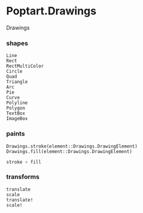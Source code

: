 # Poptart.Drawings

Drawings

### shapes
```@docs
Line
Rect
RectMultiColor
Circle
Quad
Triangle
Arc
Pie
Curve
Polyline
Polygon
TextBox
ImageBox
```

### paints
```@docs
Drawings.stroke(element::Drawings.DrawingElement)
Drawings.fill(element::Drawings.DrawingElement)
```

`stroke ∘ fill`

### transforms
```@docs
translate
scale
translate!
scale!
```
